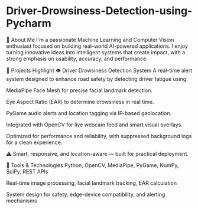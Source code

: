# Driver-Drowsiness-Detection-using-Pycharm
🚀 About Me
I'm a passionate Machine Learning and Computer Vision enthusiast focused on building real-world AI-powered applications. I enjoy turning innovative ideas into intelligent systems that create impact, with a strong emphasis on usability, accuracy, and performance.

🔧 Projects Highlight
👁️ Driver Drowsiness Detection System
A real-time alert system designed to enhance road safety by detecting driver fatigue using:

MediaPipe Face Mesh for precise facial landmark detection.

Eye Aspect Ratio (EAR) to determine drowsiness in real time.

PyGame audio alerts and location tagging via IP-based geolocation.

Integrated with OpenCV for live webcam feed and smart visual overlays.

Optimized for performance and reliability, with suppressed background logs for a clean experience.

⚠️ Smart, responsive, and location-aware — built for practical deployment.

🧠 Tools & Technologies
Python, OpenCV, MediaPipe, PyGame, NumPy, SciPy, REST APIs

Real-time image processing, facial landmark tracking, EAR calculation

System design for safety, edge-device compatibility, and alerting mechanisms
